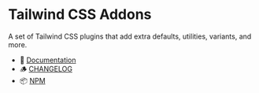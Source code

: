 # Tailwind CSS Addons

A set of Tailwind CSS plugins that add extra defaults, utilities, variants, and more.

- 📕 [Documentation](https://babakfp.ir/docs/tailwindcss-addons)
- 🪵 [CHANGELOG](https://babakfp.ir/docs/tailwindcss-addons/changelog)
- 📦 [NPM](https://www.npmjs.com/package/tailwindcss-addons)
